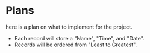 # Plans

here is a plan on what to implement for the project.

- Each record will store a "Name", "Time", and "Date".
- Records will be ordered from "Least to Greatest".